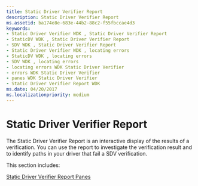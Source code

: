 ```yaml
---
title: Static Driver Verifier Report
description: Static Driver Verifier Report
ms.assetid: ba174e8e-683e-44b2-88c2-f55fbccae4d3
keywords:
- Static Driver Verifier WDK , Static Driver Verifier Report
- StaticDV WDK , Static Driver Verifier Report
- SDV WDK , Static Driver Verifier Report
- Static Driver Verifier WDK , locating errors
- StaticDV WDK , locating errors
- SDV WDK , locating errors
- locating errors WDK Static Driver Verifier
- errors WDK Static Driver Verifier
- panes WDK Static Driver Verifier
- Static Driver Verifier Report WDK
ms.date: 04/20/2017
ms.localizationpriority: medium
---
```


# Static Driver Verifier Report


The Static Driver Verifier Report is an interactive display of the results of a verification. You can use the report to investigate the verification result and to identify paths in your driver that fail a SDV verification.

This section includes:

[Static Driver Verifier Report Panes](static-driver-verifier-report-panes.md)

 

 





